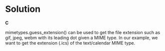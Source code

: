# Solution

**C**

mimetypes.guess_extension() can be used to get the file extension such as gif, jpeg, webm with its leading dot given a MIME type. In our example, we want to get the extension (.ics) of the text/calendar MIME type.
